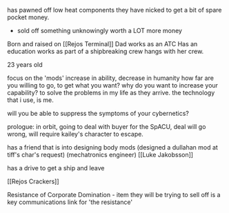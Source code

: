 has pawned off low heat components they have nicked to get a bit of spare pocket money.
 - sold off something unknowingly worth a LOT more money


Born and raised on [[Rejos Terminal]]
Dad works as an ATC
Has an education
works as part of a shipbreaking crew
hangs with her crew.

23 years old

focus on the 'mods'
increase in ability, decrease in humanity
how far are you willing to go, to get what you want?
why do you want to increase your capability?
to solve the problems in my life as they arrive.
the technology that i use, is me.

will you be able to suppress the symptoms of your cybernetics?

prologue: in orbit, going to deal with buyer for the SpACU, deal will go wrong, will require kailey's character to escape.

has a friend that is into designing body mods (designed a dullahan mod at tiff's char's request) (mechatronics engineer) [[Luke Jakobsson]]

has a drive to get a ship and leave

[[Rejos Crackers]]

Resistance of Corporate Domination - item they will be trying to sell off is a key communications link for 'the resistance'